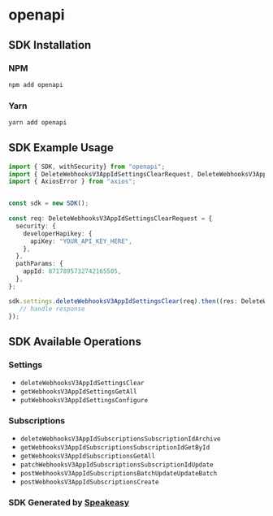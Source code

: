 # openapi

<!-- Start SDK Installation -->
## SDK Installation

### NPM

```bash
npm add openapi
```

### Yarn

```bash
yarn add openapi
```
<!-- End SDK Installation -->

## SDK Example Usage
<!-- Start SDK Example Usage -->
```typescript
import { SDK, withSecurity} from "openapi";
import { DeleteWebhooksV3AppIdSettingsClearRequest, DeleteWebhooksV3AppIdSettingsClearResponse } from "openapi/src/sdk/models/operations";
import { AxiosError } from "axios";


const sdk = new SDK();
    
const req: DeleteWebhooksV3AppIdSettingsClearRequest = {
  security: {
    developerHapikey: {
      apiKey: "YOUR_API_KEY_HERE",
    },
  },
  pathParams: {
    appId: 8717895732742165505,
  },
};

sdk.settings.deleteWebhooksV3AppIdSettingsClear(req).then((res: DeleteWebhooksV3AppIdSettingsClearResponse | AxiosError) => {
   // handle response
});
```
<!-- End SDK Example Usage -->

<!-- Start SDK Available Operations -->
## SDK Available Operations

### Settings

* `deleteWebhooksV3AppIdSettingsClear`
* `getWebhooksV3AppIdSettingsGetAll`
* `putWebhooksV3AppIdSettingsConfigure`

### Subscriptions

* `deleteWebhooksV3AppIdSubscriptionsSubscriptionIdArchive`
* `getWebhooksV3AppIdSubscriptionsSubscriptionIdGetById`
* `getWebhooksV3AppIdSubscriptionsGetAll`
* `patchWebhooksV3AppIdSubscriptionsSubscriptionIdUpdate`
* `postWebhooksV3AppIdSubscriptionsBatchUpdateUpdateBatch`
* `postWebhooksV3AppIdSubscriptionsCreate`

<!-- End SDK Available Operations -->

### SDK Generated by [Speakeasy](https://docs.speakeasyapi.dev/docs/using-speakeasy/client-sdks)
